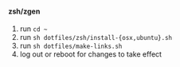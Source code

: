 #### zsh/zgen

1. run `cd ~`
2. run `sh dotfiles/zsh/install-{osx,ubuntu}.sh`
3. run `sh dotfiles/make-links.sh`
4. log out or reboot for changes to take effect